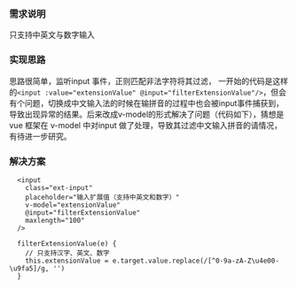 ### 需求说明
只支持中英文与数字输入

### 实现思路 
思路很简单，监听input 事件，正则匹配非法字符将其过滤，
一开始的代码是这样的```<input :value="extensionValue" @input="filterExtensionValue"/>```，但会有个问题，切换成中文输入法的时候在输拼音的过程中也会被input事件捕获到，导致出现异常的结果。后来改成v-model的形式解决了问题（代码如下），猜想是vue 框架在 v-model 中对input 做了处理，导致其过滤中文输入拼音的请情况，有待进一步研究。
### 解决方案
``` vue
  <input 
    class="ext-input" 
    placeholder="输入扩展值（支持中英文和数字）" 
    v-model="extensionValue" 
    @input="filterExtensionValue"
    maxlength="100"
  />

  filterExtensionValue(e) {
    // 只支持汉字、英文、数字
    this.extensionValue = e.target.value.replace(/[^0-9a-zA-Z\u4e00-\u9fa5]/g, '')
  }
```